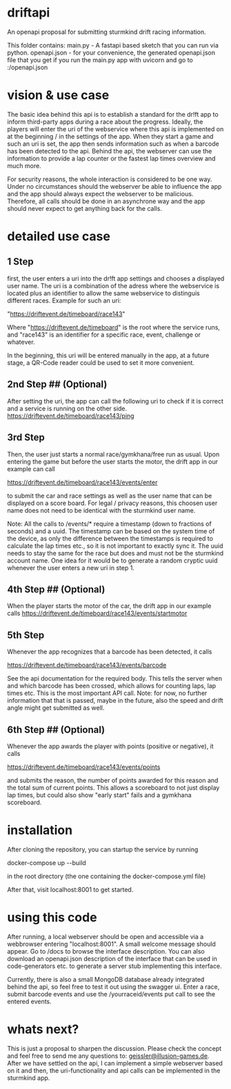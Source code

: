 # driftapi
An openapi proposal for submitting sturmkind drift racing information.

This folder contains:
main.py - A fastapi based sketch that you can run via python.
openapi.json - for your convenience, the generated openapi.json file that you get if you run the main.py app with uvicorn and go to <yourcomputer>:<yourport>/openapi.json

# vision & use case
The basic idea behind this api is to establish a standard for the dr!ft app to inform third-party apps during a race about the progress. Ideally, the players will enter the uri of the webservice where this api is implemented on at the beginning / in the settings of the app. When they start a game and such an uri is set, the app then sends information such as when a barcode has been detected to the api. Behind the api, the webserver can use the information to provide a lap counter or the fastest lap times overview and much more.

For security reasons, the whole interaction is considered to be one way. Under no circumstances should the webserver be able to influence the app and the app should always expect the webserver to be malicious. Therefore, all calls should be done in an asynchrone way and the app should never expect to get anything back for the calls.

# detailed use case
## 1 Step ##
first, the user enters a uri into the dr!ft app settings and chooses a displayed user name. The uri is a combination of the adress where the webservice is located plus an identifier to allow the same webservice to distinguis different races. Example for such an uri:

"https://driftevent.de/timeboard/race143"

Where "https://driftevent.de/timeboard" is the root where the service runs, and "race143" is an identifier for a specific race, event, challenge or whatever.

In the beginning, this uri will be entered manually in the app, at a future stage, a QR-Code reader could be used to set it more convenient.

## 2nd Step ## (Optional)
After setting the uri, the app can call the following uri to check if it is correct and a service is running on the other side.
https://driftevent.de/timeboard/race143/ping

## 3rd Step ##
Then, the user just starts a normal race/gymkhana/free run as usual. Upon entering the game but before the user starts the motor, the drift app in our example can call

https://driftevent.de/timeboard/race143/events/enter

to submit the car and race settings as well as the user name that can be displayed on a score board. For legal / privacy reasons, this choosen user name does not need to be identical with the sturmkind user name.

Note: All the calls to /events/* require a timestamp (down to fractions of seconds) and a uuid. The timestamp can be based on the system time of the device, as only the difference between the timestamps is required to calculate the lap times etc., so it is not important to exactly sync it. The uuid needs to stay the same for the race but does and must not be the sturmkind account name. One idea for it would be to generate a random cryptic uuid whenever the user enters a new uri in step 1.

## 4th Step ## (Optional)
When the player starts the motor of the car, the drift app in our example calls
https://driftevent.de/timeboard/race143/events/startmotor

## 5th Step ##
Whenever the app recognizes that a barcode has been detected, it calls 

https://driftevent.de/timeboard/race143/events/barcode

See the api documentation for the required body. This tells the server when and which barcode has been crossed, which allows for counting laps, lap times etc.
This is the most important API call. Note: for now, no further information that that is passed, maybe in the future, also the speed and drift angle might get submitted as well.

## 6th Step ## (Optional)
Whenever the app awards the player with points (positive or negative), it calls 

https://driftevent.de/timeboard/race143/events/points

and submits the reason, the number of points awarded for this reason and the total sum of current points. This allows a scoreboard to not just display lap times, but could also show "early start" fails and a gymkhana scoreboard.


# installation
After cloning the repository, you can startup the service by running

docker-compose up --build

in the root directory (the one containing the docker-compose.yml file)

After that, visit localhost:8001 to get started.

# using this code
After running, a local webserver should be open and accessible via a webbrowser entering "localhost:8001". A small welcome message should appear. Go to /docs to browse the interface description. You can also download an openapi.json description of the interface that can be used in code-generators etc. to generate a server stub implementing this interface.

Currently, there is also a small MongoDB database already integrated behind the api, so feel free to test it out using the swagger ui. Enter a race, submit barcode events and use the /yourraceid/events put call to see the entered events.

# whats next?
This is just a proposal to sharpen the discussion. Please check the concept and feel free to send me any questions to: geissler@illusion-games.de. After we have settled on the api, I can implement a simple webserver based on it and then, the uri-functionality and api calls can be implemented in the sturmkind app.
